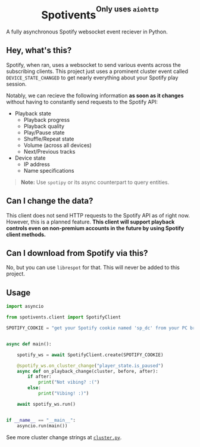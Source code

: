 <h1 align="center">Spotivents<sup><sup>Only uses <code>aiohttp</code></sup></sup></h1>

A fully asynchronous Spotify websocket event reciever in Python.

## Hey, what's this?

Spotify, when ran, uses a websocket to send various events across the subscribing clients. This project just uses a prominent cluster event called `DEVICE_STATE_CHANGED` to get nearly everything about your Spotify play session.

Notably, we can recieve the following information **as soon as it changes** without having to constantly send requests to the Spotify API:

- Playback state
    - Playback progress
    - Playback quality
    - Play/Pause state
    - Shuffle/Repeat state
    - Volume (across all devices)
    - Next/Previous tracks
- Device state
    - IP address
    - Name specifications

> **Note:** Use `spotipy` or its async counterpart to query entities.

## Can I change the data?

This client does not send HTTP requests to the Spotify API as of right now. However, this is a planned feature. **This client will support playback controls even on non-premium accounts in the future by using Spotify client methods.**

## Can I download from Spotify via this?

No, but you can use `librespot` for that. This will never be added to this project.


## Usage

```py
import asyncio

from spotivents.client import SpotifyClient

SPOTIFY_COOKIE = "get your Spotify cookie named 'sp_dc' from your PC browser"


async def main():

    spotify_ws = await SpotifyClient.create(SPOTIFY_COOKIE)

    @spotify_ws.on_cluster_change("player_state.is_paused")
    async def on_playback_change(cluster, before, after):
        if after:
            print("Not vibing? :(")
        else:
            print("Vibing! :)")

    await spotify_ws.run()


if __name__ == "__main__":
    asyncio.run(main())
```

See more cluster change strings at [`cluster.py`](./spotivents/clustercls.py).